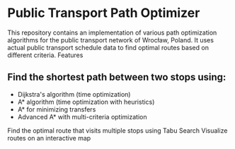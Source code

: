# Public Transport Path Optimizer
This repository contains an implementation of various path optimization algorithms for the public transport network of Wrocław, Poland. It uses actual public transport schedule data to find optimal routes based on different criteria.
Features

## Find the shortest path between two stops using:

- Dijkstra's algorithm (time optimization)
- A* algorithm (time optimization with heuristics)
- A* for minimizing transfers
- Advanced A* with multi-criteria optimization


Find the optimal route that visits multiple stops using Tabu Search
Visualize routes on an interactive map
